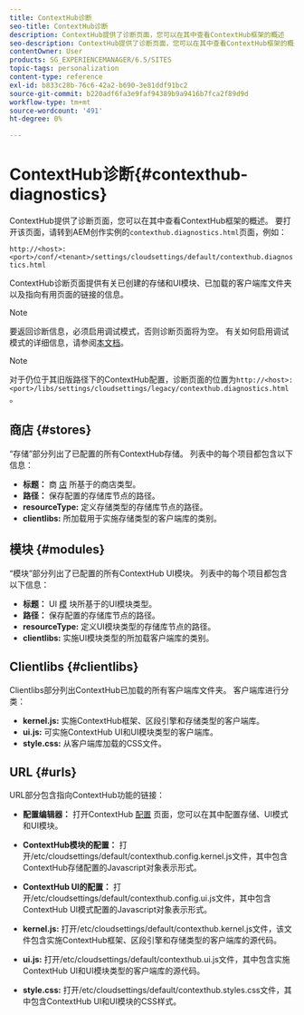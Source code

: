 ```yaml
---
title: ContextHub诊断
seo-title: ContextHub诊断
description: ContextHub提供了诊断页面，您可以在其中查看ContextHub框架的概述
seo-description: ContextHub提供了诊断页面，您可以在其中查看ContextHub框架的概述
contentOwner: User
products: SG_EXPERIENCEMANAGER/6.5/SITES
topic-tags: personalization
content-type: reference
exl-id: b833c28b-76c6-42a2-b690-3e81ddf91bc2
source-git-commit: b220adf6fa3e9faf94389b9a9416b7fca2f89d9d
workflow-type: tm+mt
source-wordcount: '491'
ht-degree: 0%

---
```


# ContextHub诊断{#contexthub-diagnostics}

ContextHub提供了诊断页面，您可以在其中查看ContextHub框架的概述。 要打开该页面，请转到AEM创作实例的`contexthub.diagnostics.html`页面，例如：

`http://<host>:<port>/conf/<tenant>/settings/cloudsettings/default/contexthub.diagnostics.html`

ContextHub诊断页面提供有关已创建的存储和UI模块、已加载的客户端库文件夹以及指向有用页面的链接的信息。

>[!NOTE]
>
>要返回诊断信息，必须启用调试模式，否则诊断页面将为空。 有关如何启用调试模式的详细信息，请参阅[本文档](ch-configuring.md#debugging-contexthub)。

>[!NOTE]
>
>对于仍位于其旧版路径下的ContextHub配置，诊断页面的位置为`http://<host>:<port>/libs/settings/cloudsettings/legacy/contexthub.diagnostics.html`。

## 商店 {#stores}

“存储”部分列出了已配置的所有ContextHub存储。 列表中的每个项目都包含以下信息：

* **标题：** 商 [店](/help/sites-developing/ch-samplestores.md) 所基于的商店类型。
* **路径：** 保存配置的存储库节点的路径。
* **resourceType:** 定义存储类型的存储库节点的路径。
* **clientlibs:** 所加载用于实施存储类型的客户端库的类别。

## 模块 {#modules}

“模块”部分列出了已配置的所有ContextHub UI模块。 列表中的每个项目都包含以下信息：

* **标题：** UI [模](/help/sites-developing/ch-samplemodules.md) 块所基于的UI模块类型。
* **路径：** 保存配置的存储库节点的路径。
* **resourceType:** 定义UI模块类型的存储库节点的路径。
* **clientlibs:** 实施UI模块类型的所加载客户端库的类别。

## Clientlibs {#clientlibs}

Clientlibs部分列出ContextHub已加载的所有客户端库文件夹。 客户端库进行分类：

* **kernel.js:** 实施ContextHub框架、区段引擎和存储类型的客户端库。
* **ui.js:** 可实施ContextHub UI和UI模块类型的客户端库。
* **style.css:** 从客户端库加载的CSS文件。

## URL {#urls}

URL部分包含指向ContextHub功能的链接：

* **配置编辑器：** 打开ContextHub [配置](ch-configuring.md) 页面，您可以在其中配置存储、UI模式和UI模块。

* **ContextHub模块的配置：** 打开/etc/cloudsettings/default/contexthub.config.kernel.js文件，其中包含ContextHub存储配置的Javascript对象表示形式。
* **ContextHub UI的配置：** 打开/etc/cloudsettings/default/contexthub.config.ui.js文件，其中包含ContextHub UI模式配置的Javascript对象表示形式。
* **kernel.js:** 打开/etc/cloudsettings/default/contexthub.kernel.js文件，该文件包含实施ContextHub框架、区段引擎和存储类型的客户端库的源代码。
* **ui.js:** 打开/etc/cloudsettings/default/contexthub.ui.js文件，其中包含实施ContextHub UI和UI模块类型的客户端库的源代码。
* **style.css:** 打开/etc/cloudsettings/default/contexthub.styles.css文件，其中包含ContextHub UI和UI模块的CSS样式。
